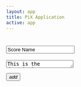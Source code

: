 ```yaml
---
layout: app
title: PiX Application
active: app
---
```


<h1 class='score-header'><input placeholder='Name your score' value='Score Name'></h1>
<textarea class='score-description' placeholder='Describe your score' rows='1'>This is the description you can edit. Navigate the score with your TAB key to add new columns. In the icon input area just type the icon's name and it'll appear.</textarea>


<div id="pix-template">
	<!-- Handlebars template-->
</div>

<button id="add-new" class='btn btn-primary pull-right'><i class='pix pix-fw pix-3x'>add</i></button>
<script id="layout-score" type="text/x-handlebars-template">
	<div class='pix-score'>
	     <ul class='pix-header'>
			<li class='block block-user'><div class='pix-group'><i class='pix pix-person'></i><label>person</label></div></li>
			<li class='block block-dialogue'><div class='pix-group'><i class='pix pix-dialogue'></i><label>dialogue</label></div></li>
			<li class='block block-system'><div class='pix-group'><i class='pix pix-system'></i><label>system</label></div></li>
		</ul>
	    <ul class='pix-steps'>
	    {% raw %}
	        {{{step}}} 
	    {% endraw %}
	    </ul>
	</div>
</script>

<script id="pix-step" type="text/x-handlebars-template">
	<li class='pix-step'>
        <div class="fly-link top">
            <a href="#split" class="btn btn-tools tool-split" title="split score"><img src='{{ site.baseurl }}/img/tool_split.svg'></a>
            <a href="#remove" class="btn btn-tools tool-remove" title="remove step"><img src='{{ site.baseurl }}/img/tool_remove.svg'></a>
            <a href="#add" class="btn btn-tools tool-add" title="add step"><img src='{{ site.baseurl }}/img/tool_add.svg'></a>
        </div>
        <ul>
            <li class='block block-user'>
                <textarea rows='10' placeholder='type here...'></textarea>
                <div class="pix-div-input" contenteditable="true"></div>
            </li>
            <li class='block block-dialogue'>
                <textarea rows='10' placeholder='type here...'></textarea>
                <div class="pix-div-input" contenteditable="true"></div>
            </li>
            <li class='block block-system'>
                <textarea rows='10' placeholder='type here...'></textarea>
                <div class="pix-div-input" contenteditable="true"></div>
            </li>
        </ul>
        <div class="fly-link bottom">
            <a href="#add-note" class="btn btn-xs btn-tools tool-note" title="add note"><img src='{{ site.baseurl }}/img/tool_nota.svg'></a>
        </div>
    </li>
</script>
